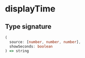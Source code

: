 # displayTime

## Type signature

<!-- prettier-ignore-start -->
```typescript
(
  source: [number, number, number],
  showSeconds: boolean
) => string
```
<!-- prettier-ignore-end -->

